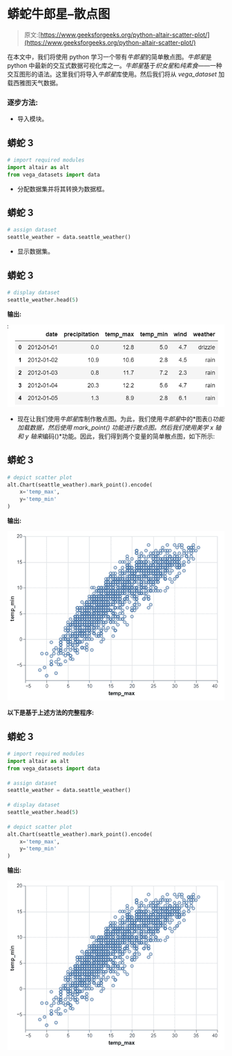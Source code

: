 # 蟒蛇牛郎星–散点图

> 原文:[https://www.geeksforgeeks.org/python-altair-scatter-plot/](https://www.geeksforgeeks.org/python-altair-scatter-plot/)

在本文中，我们将使用 python 学习一个带有*牛郎星*的简单散点图。*牛郎星*是 python 中最新的交互式数据可视化库之一。*牛郎星*基于*织女星*和*纯素食*——一种交互图形的语法。这里我们将导入*牛郎星*库使用。然后我们将从 *vega_dataset* 加载西雅图天气数据。

### 逐步方法:

*   导入模块。

## 蟒蛇 3

```py
# import required modules
import altair as alt
from vega_datasets import data
```

*   分配数据集并将其转换为数据框。

## 蟒蛇 3

```py
# assign dataset
seattle_weather = data.seattle_weather()
```

*   显示数据集。

## 蟒蛇 3

```py
# display dataset
seattle_weather.head(5)
```

**输出:**

![](img/e319fba90411bb9f606b17d107eb4ecf.png)

*   现在让我们使用*牛郎星*库制作散点图。为此，我们使用*牛郎星*中的*图表()*功能加载数据，然后使用 *mark_point()* 功能进行散点图。然后我们使用美学 x 轴和 y 轴来*编码()*功能。因此，我们得到两个变量的简单散点图，如下所示:

## 蟒蛇 3

```py
# depict scatter plot
alt.Chart(seattle_weather).mark_point().encode(
    x='temp_max',
    y='temp_min'
)
```

**输出:**

![](img/82f7f2a7422142737e31cd66fb08cd41.png)

**以下是基于上述方法的完整程序:**

## 蟒蛇 3

```py
# import required modules
import altair as alt
from vega_datasets import data

# assign dataset
seattle_weather = data.seattle_weather()

# display dataset
seattle_weather.head(5)

# depict scatter plot
alt.Chart(seattle_weather).mark_point().encode(
    x='temp_max',
    y='temp_min'
)
```

**输出:**

![](img/82f7f2a7422142737e31cd66fb08cd41.png)